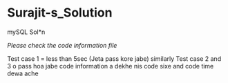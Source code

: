 # Surajit-s_Solution
mySQL Sol*n

*Please check the code information file*

Test case 1 = less than 5sec (Jeta pass kore jabe)
similarly Test case 2 and 3 o pass hoa jabe
code information a dekhe nis code sixe and code time dewa ache
